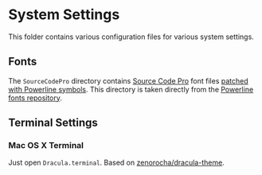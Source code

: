 # System Settings

This folder contains various configuration files for various system settings.

## Fonts

The `SourceCodePro` directory contains [Source Code Pro][scp] font files
[patched with Powerline symbols][plscp]. This directory is taken directly from
the [Powerline fonts repository][plf].

## Terminal Settings

### Mac OS X Terminal

Just open `Dracula.terminal`. Based on
[zenorocha/dracula-theme][dracula].

[dracula]: https://github.com/zenorocha/dracula-theme/ "Dracula Theme"
[plscp]: https://github.com/powerline/fonts/tree/master/SourceCodePro "Sauce Code Powerline"
[plf]: https://github.com/powerline/fonts "Patched fonts for Powerline users."
[scp]: http://adobe-fonts.github.io/source-code-pro/ "Source Code Pro"
